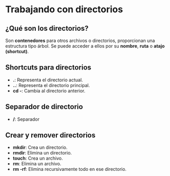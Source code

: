 # Trabajando con directorios

## ¿Qué son los directorios?
Son **contenedores** para otros archivos o directorios, proporcionan una estructura tipo árbol. Se puede acceder a ellos por su **nombre**, **ruta** o **atajo (shortcut)**.

## Shortcuts para directorios
- **.**: Representa el directorio actual.
- **..**: Representa el directorio principal.
- **cd -**: Cambia al directorio anterior.

## Separador de directorio
- **/**: Separador

## Crear y remover directorios
- **mkdir**: Crea un directorio. 
- **rmdir**: Elimina un directorio.
- **touch**: Crea un archivo.
- **rm**: Elimina un archivo.
- **rm -rf**: Elimina recursivamente todo en ese directorio.
